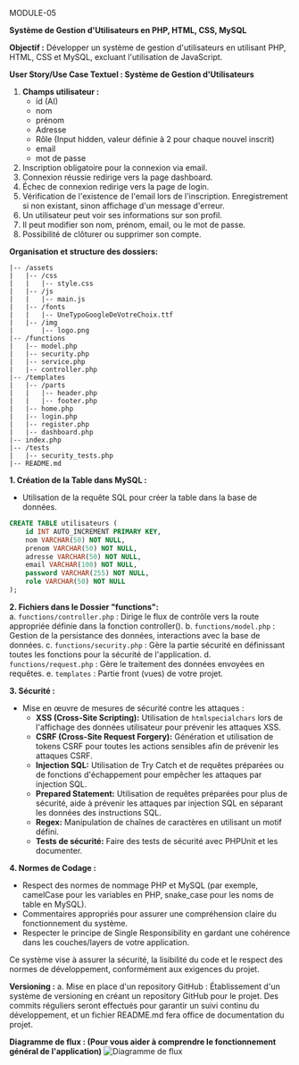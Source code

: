 MODULE-05

**Système de Gestion d'Utilisateurs en PHP, HTML, CSS, MySQL**

**Objectif :**
Développer un système de gestion d'utilisateurs en utilisant PHP, HTML, CSS et MySQL, excluant l'utilisation de JavaScript.

**User Story/Use Case Textuel : Système de Gestion d'Utilisateurs**
1. **Champs utilisateur :**
    - id (AI)
    - nom
    - prénom
    - Adresse
    - Rôle (Input hidden, valeur définie à 2 pour chaque nouvel inscrit)
    - email
    - mot de passe
2. Inscription obligatoire pour la connexion via email.
3. Connexion réussie redirige vers la page dashboard.
4. Échec de connexion redirige vers la page de login.
5. Vérification de l'existence de l'email lors de l'inscription. Enregistrement si non existant, sinon affichage d'un message d'erreur.
6. Un utilisateur peut voir ses informations sur son profil.
7. Il peut modifier son nom, prénom, email, ou le mot de passe.
8. Possibilité de clôturer ou supprimer son compte.

**Organisation et structure des dossiers:**
```
|-- /assets
|   |-- /css
|   |   |-- style.css
|   |-- /js
|   |   |-- main.js
|   |-- /fonts
|   |   |-- UneTypoGoogleDeVotreChoix.ttf
|   |-- /img
|       |-- logo.png
|-- /functions
|   |-- model.php
|   |-- security.php
|   |-- service.php
|   |-- controller.php
|-- /templates
|   |-- /parts
|   |   |-- header.php
|   |   |-- footer.php
|   |-- home.php
|   |-- login.php
|   |-- register.php
|   |-- dashboard.php
|-- index.php
|-- /tests
|   |-- security_tests.php
|-- README.md
```

**1. Création de la Table dans MySQL :**
- Utilisation de la requête SQL pour créer la table dans la base de données.
```sql
CREATE TABLE utilisateurs (
    id INT AUTO_INCREMENT PRIMARY KEY,
    nom VARCHAR(50) NOT NULL,
    prenom VARCHAR(50) NOT NULL,
    adresse VARCHAR(50) NOT NULL,
    email VARCHAR(100) NOT NULL,
    password VARCHAR(255) NOT NULL,
    role VARCHAR(50) NOT NULL
);
```

**2. Fichiers dans le Dossier "functions":**  
   a. `functions/controller.php` : Dirige le flux de contrôle vers la route appropriée définie dans la fonction controller().
   b. `functions/model.php` : Gestion de la persistance des données, interactions avec la base de données.
   c. `functions/security.php` : Gère la partie sécurité en définissant toutes les fonctions pour la sécurité de l'application.
   d. `functions/request.php` : Gère le traitement des données envoyées en requêtes.
   e. `templates` : Partie front (vues) de votre projet.

**3. Sécurité :**
- Mise en œuvre de mesures de sécurité contre les attaques :
   - **XSS (Cross-Site Scripting):** Utilisation de `htmlspecialchars` lors de l'affichage des données utilisateur pour prévenir les attaques XSS.
   - **CSRF (Cross-Site Request Forgery):** Génération et utilisation de tokens CSRF pour toutes les actions sensibles afin de prévenir les attaques CSRF.
   - **Injection SQL:** Utilisation de Try Catch et de requêtes préparées ou de fonctions d'échappement pour empêcher les attaques par injection SQL.
   - **Prepared Statement:** Utilisation de requêtes préparées pour plus de sécurité, aide à prévenir les attaques par injection SQL en séparant les données des instructions SQL.
   - **Regex:** Manipulation de chaînes de caractères en utilisant un motif défini.
   - **Tests de sécurité:** Faire des tests de sécurité avec PHPUnit et les documenter.

**4. Normes de Codage :**
- Respect des normes de nommage PHP et MySQL (par exemple, camelCase pour les variables en PHP, snake_case pour les noms de table en MySQL).
- Commentaires appropriés pour assurer une compréhension claire du fonctionnement du système.
- Respecter le principe de Single Responsibility en gardant une cohérence dans les couches/layers de votre application.

Ce système vise à assurer la sécurité, la lisibilité du code et le respect des normes de développement, conformément aux exigences du projet.

**Versioning :**
a. Mise en place d'un repository GitHub :
Établissement d'un système de versioning en créant un repository GitHub pour le projet. Des commits réguliers seront effectués pour garantir un suivi continu du développement, et un fichier README.md fera office de documentation du projet.

**Diagramme de flux : (Pour vous aider à comprendre le fonctionnement général de l'application)**
![Diagramme de flux](https://github.com/yugmerabtene/ESIEA-FISE-WEB-2024/assets/3670077/3daf984c-48da-4e17-8163-60bbe3da2864)
